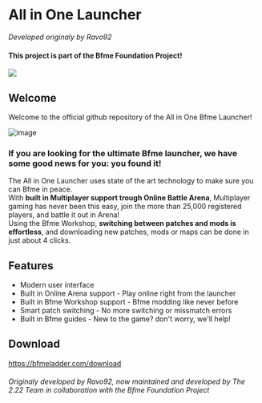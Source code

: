 # All in One Launcher

*Developed originaly by Ravo92*

#### This project is part of the Bfme Foundation Project!
<a href="https://github.com/MarcellVokk/bfme-foundation-project">
    <img src="https://img.shields.io/badge/GitHub-Foundation Project-lime"/>
</a>

## Welcome
Welcome to the official github repository of the All in One Bfme Launcher!
<br>

![image](https://github.com/user-attachments/assets/fce13418-6b1d-4775-8699-e209ef493274)


### If you are looking for the ultimate Bfme launcher, we have some good news for you: you found it!
The All in One Launcher uses state of the art technology to make sure you can Bfme in peace.
<br>
With **built in Multiplayer support trough Online Battle Arena**, Multiplayer gaming has never been this easy, join the more than 25,000 registered players, and battle it out in Arena!
<br>
Using the Bfme Workshop, **switching between patches and mods is effortless**, and downloading new patches, mods or maps can be done in just about 4 clicks.

## Features
- Modern user interface
- Built in Online Arena support - Play online right from the launcher
- Built in Bfme Workshop support - Bfme modding like never before
- Smart patch switching - No more switching or missmatch errors
- Built in Bfme guides - New to the game? don't worry, we'll help!

## Download

https://bfmeladder.com/download

###### Originaly developed by Ravo92, now maintained and developed by The 2.22 Team in collaboration with the Bfme Foundation Project
